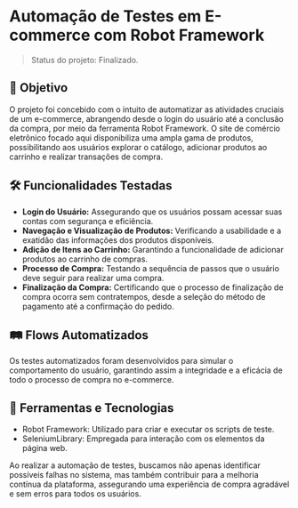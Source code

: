 # Automação de Testes em E-commerce com Robot Framework
> Status do projeto: Finalizado.

## 🎯 Objetivo
O projeto foi concebido com o intuito de automatizar as atividades cruciais de um e-commerce, abrangendo desde o login do usuário até a conclusão da compra, por meio da ferramenta Robot Framework. O site de comércio eletrônico focado aqui disponibiliza uma ampla gama de produtos, possibilitando aos usuários explorar o catálogo, adicionar produtos ao carrinho e realizar transações de compra.

## 🛠️ Funcionalidades Testadas
- **Login do Usuário:** Assegurando que os usuários possam acessar suas contas com segurança e eficiência.
- **Navegação e Visualização de Produtos:** Verificando a usabilidade e a exatidão das informações dos produtos disponíveis.
- **Adição de Itens ao Carrinho:** Garantindo a funcionalidade de adicionar produtos ao carrinho de compras.
- **Processo de Compra:** Testando a sequência de passos que o usuário deve seguir para realizar uma compra.
- **Finalização da Compra:** Certificando que o processo de finalização de compra ocorra sem contratempos, desde a seleção do método de pagamento até a confirmação do pedido.

## 🛤️ Flows Automatizados
Os testes automatizados foram desenvolvidos para simular o comportamento do usuário, garantindo assim a integridade e a eficácia de todo o processo de compra no e-commerce.

## 🧰 Ferramentas e Tecnologias
- Robot Framework: Utilizado para criar e executar os scripts de teste.
- SeleniumLibrary: Empregada para interação com os elementos da página web.

Ao realizar a automação de testes, buscamos não apenas identificar possíveis falhas no sistema, mas também contribuir para a melhoria contínua da plataforma, assegurando uma experiência de compra agradável e sem erros para todos os usuários.
